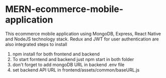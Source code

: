 # MERN-ecommerce-mobile-application
This ecommerce mobile application  using MongoDB, Express, React Native and NodeJS technology stack. Redux and JWT for user authentication are also integrated
steps to install
1) npm install for both frontend and backend
2) To start forntend and backend just npm start in both folder
3) don't forget to add mongoDB URL in backend .env file
4) set backend API URL in frontend/assets/common/baseURL.js
